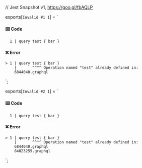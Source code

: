 // Jest Snapshot v1, https://goo.gl/fbAQLP

exports[`Invalid #1 1`] = `
#### ⌨️ Code

      1 | query test { bar }

#### ❌ Error

    > 1 | query test { bar }
        |       ^^^^ Operation named "test" already defined in:
    	6844040.graphql
`;

exports[`Invalid #2 1`] = `
#### ⌨️ Code

      1 | query test { bar }

#### ❌ Error

    > 1 | query test { bar }
        |       ^^^^ Operation named "test" already defined in:
    	6844040.graphql
    	84823255.graphql
`;
